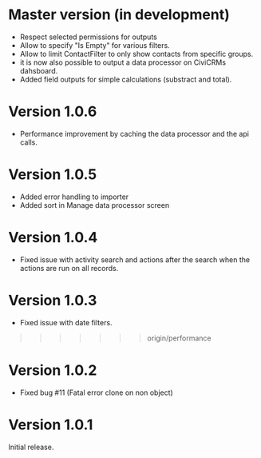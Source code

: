 # Master version (in development)

* Respect selected permissions for outputs 
* Allow to specify "Is Empty" for various filters.
* Allow to limit ContactFilter to only show contacts from specific groups.
* it is now also possible to output a data processor on CiviCRMs dahsboard.
* Added field outputs for simple calculations (substract and total).

# Version 1.0.6

* Performance improvement by caching the data processor and the api calls.

# Version 1.0.5

* Added error handling to importer
* Added sort in Manage data processor screen

# Version 1.0.4

* Fixed issue with activity search and actions after the search when the actions are run on all records.

# Version 1.0.3

* Fixed issue with date filters.
>>>>>>> origin/performance

# Version 1.0.2

* Fixed bug #11 (Fatal error clone on non object)

# Version 1.0.1

Initial release.